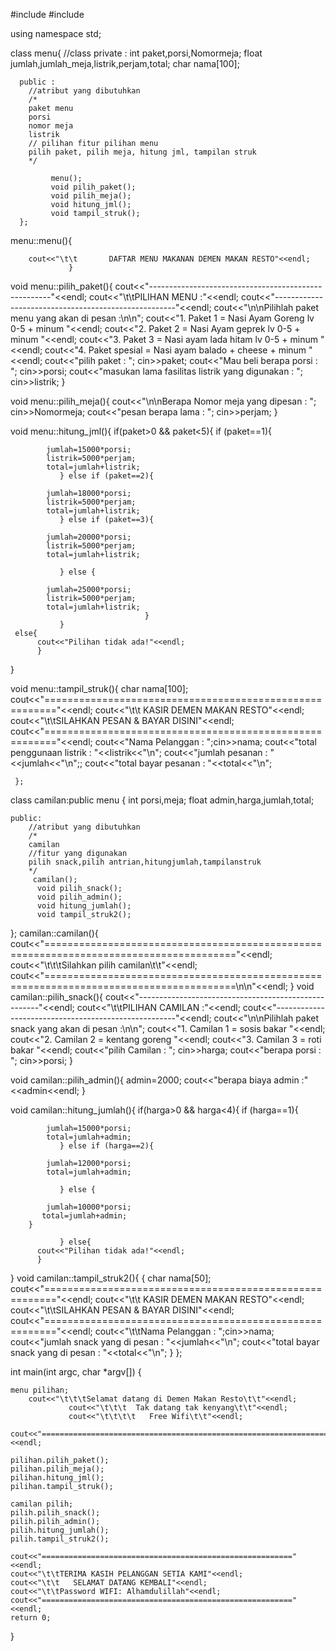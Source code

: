 #include <cstdlib>
#include <iostream>

using namespace std;

class menu{ //class
      private :
      		  int paket,porsi,Nomormeja;
              float jumlah,jumlah_meja,listrik,perjam,total;
              char nama[100];
              
      public :
      	//atribut yang dibutuhkan
      	/* 
      	paket menu
      	porsi 
      	nomor meja
      	listrik
      	// pilihan fitur pilihan menu
      	pilih paket, pilih meja, hitung jml, tampilan struk
      	*/

             menu();
             void pilih_paket();
             void pilih_meja();
             void hitung_jml();
             void tampil_struk();
      };

menu::menu(){        

		cout<<"\t\t       DAFTAR MENU MAKANAN DEMEN MAKAN RESTO"<<endl;
                 }

void menu::pilih_paket(){
	 cout<<"-----------------------------------------------------"<<endl;
	 cout<<"\t\tPILIHAN MENU :"<<endl;
	 cout<<"-----------------------------------------------------"<<endl;
     cout<<"\n\nPilihlah paket menu yang akan di pesan :\n\n";
 	 cout<<"1. Paket 1 = Nasi Ayam Goreng lv 0-5 + minum "<<endl;
     cout<<"2. Paket 2 = Nasi Ayam geprek lv 0-5 + minum "<<endl;
     cout<<"3. Paket 3 = Nasi ayam lada hitam lv 0-5 + minum "<<endl;
     cout<<"4. Paket spesial = Nasi ayam balado + cheese + minum "<<endl;
     cout<<"pilih paket : ";
     cin>>paket;
     cout<<"Mau beli berapa porsi : ";
     cin>>porsi;
     cout<<"masukan lama fasilitas listrik yang digunakan : ";
     cin>>listrik;
     }

void menu::pilih_meja(){
     cout<<"\n\nBerapa Nomor meja yang dipesan : ";
     cin>>Nomormeja;
     cout<<"pesan berapa lama : ";
     cin>>perjam;
     }


void menu::hitung_jml(){
     if(paket>0 && paket<5){
        if (paket==1){
                                   
        	jumlah=15000*porsi;
            listrik=5000*perjam;
            total=jumlah+listrik;               
               } else if (paket==2){
              
            jumlah=18000*porsi;
            listrik=5000*perjam;
            total=jumlah+listrik; 
               } else if (paket==3){
              
            jumlah=20000*porsi;
            listrik=5000*perjam;
			total=jumlah+listrik;                
              
               } else {
                                 
            jumlah=25000*porsi;
            listrik=5000*perjam;
            total=jumlah+listrik;                 
                                  }
               }
     else{
          cout<<"Pilihan tidak ada!"<<endl;
          }
   }
    
void menu::tampil_struk(){
	char nama[100];
	cout<<"========================================================"<<endl;
   	 cout<<"\t\t   KASIR DEMEN MAKAN RESTO"<<endl;
	 cout<<"\t\tSILAHKAN PESAN & BAYAR DISINI"<<endl;
	 cout<<"========================================================"<<endl;
	 cout<<"Nama Pelanggan           : ";cin>>nama;
     cout<<"total penggunaan listrik : "<<listrik<<"\n";
     cout<<"jumlah pesanan           : "<<jumlah<<"\n";;
     cout<<"total bayar pesanan      : "<<total<<"\n";
       
 
     };
  
 class camilan:public menu {
 	int porsi,meja;
 	float admin,harga,jumlah,total;
 	
 	public:
 		//atribut yang dibutuhkan
 		/*
 		camilan
 		//fitur yang digunakan
 		pilih snack,pilih antrian,hitungjumlah,tampilanstruk
 		*/
 		 camilan();
 		  void pilih_snack();
 		  void pilih_admin();
          void hitung_jumlah();
		  void tampil_struk2();		
 };
camilan::camilan(){
                cout<<"======================================================================================="<<endl;
                cout<<"\t\t\tSilahkan pilih camilan\t\t"<<endl;
                cout<<"=======================================================================================\n\n"<<endl;
                 }
 void camilan::pilih_snack(){
	 cout<<"-----------------------------------------------------"<<endl;
	 cout<<"\t\tPILIHAN CAMILAN :"<<endl;
	 cout<<"-----------------------------------------------------"<<endl;
     cout<<"\n\nPilihlah paket snack yang akan di pesan :\n\n";
 	 cout<<"1. Camilan 1 = sosis bakar "<<endl;
     cout<<"2. Camilan 2 = kentang goreng "<<endl;
     cout<<"3. Camilan 3 = roti bakar "<<endl;
     cout<<"pilih Camilan : ";
     cin>>harga;
     cout<<"berapa porsi : ";
     cin>>porsi;
     }
   
   void camilan::pilih_admin(){
   	 admin=2000;
     cout<<"berapa biaya admin :"<<admin<<endl;
     }
	   
void camilan::hitung_jumlah(){
     if(harga>0 && harga<4){
        if (harga==1){
                                   
        	jumlah=15000*porsi;
            total=jumlah+admin;               
               } else if (harga==2){
              
            jumlah=12000*porsi;
            total=jumlah+admin; 
    
               } else {
              
            jumlah=10000*porsi;
           total=jumlah+admin;   
		}
              
               } else{
          cout<<"Pilihan tidak ada!"<<endl;
          }
}
void camilan::tampil_struk2(){
{
	char nama[50];
	 cout<<"========================================================"<<endl;
   	 cout<<"\t\t   KASIR DEMEN MAKAN RESTO"<<endl;
	 cout<<"\t\tSILAHKAN PESAN & BAYAR DISINI"<<endl;
	 cout<<"========================================================"<<endl;
	 cout<<"\t\tNama Pelanggan              : ";cin>>nama;
     cout<<"jumlah snack yang di pesan      : "<<jumlah<<"\n";
     cout<<"total bayar snack yang di pesan : "<<total<<"\n";
}
     };
   
int main(int argc, char *argv[])
{
	
    menu pilihan;
    	cout<<"\t\t\tSelamat datang di Demen Makan Resto\t\t"<<endl;
                 cout<<"\t\t\t  Tak datang tak kenyang\t\t"<<endl;
                 cout<<"\t\t\t\t   Free Wifi\t\t"<<endl;
                 cout<<"=======================================================================================\n\n"<<endl;

    pilihan.pilih_paket();
    pilihan.pilih_meja();
    pilihan.hitung_jml();
    pilihan.tampil_struk();
    
    camilan pilih;
    pilih.pilih_snack();
    pilih.pilih_admin();
    pilih.hitung_jumlah();
    pilih.tampil_struk2();
    
	cout<<"========================================================"<<endl;
	cout<<"\t\tTERIMA KASIH PELANGGAN SETIA KAMI"<<endl;
	cout<<"\t\t   SELAMAT DATANG KEMBALI"<<endl;
	cout<<"\t\tPassword WIFI: Alhamdulillah"<<endl;
    cout<<"========================================================"<<endl;      
 	return 0;
    
}
